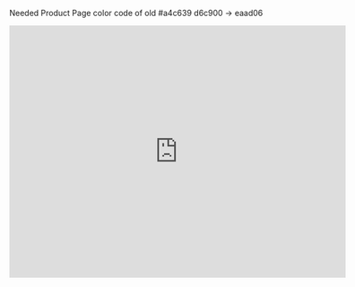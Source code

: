 Needed
Product Page 
color code of old #a4c639
d6c900 -> eaad06

<iframe src="https://www.google.com/maps/embed?pb=!1m14!1m8!1m3!1d3931.3185546514546!2d76.6451807!3d9.8235896!3m2!1i1024!2i768!4f13.1!3m3!1m2!1s0x3b07c551f50429af%3A0xf4a16506521f71bf!2sNeeranthanam%2C%20Kerala%20686576!5e0!3m2!1sen!2sin!4v1615027580847!5m2!1sen!2sin" width="600" height="450" style="border:0;" allowfullscreen="" loading="lazy"></iframe>